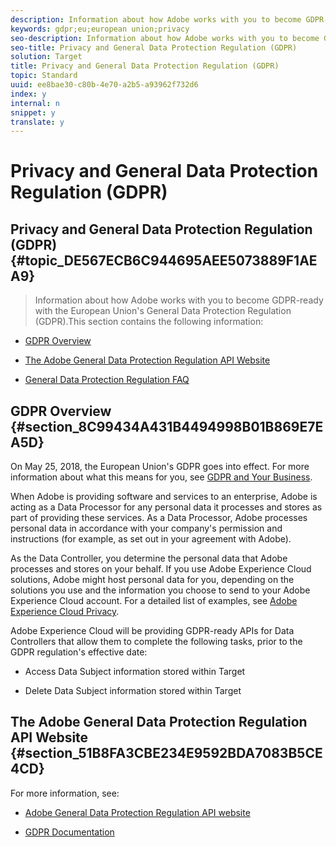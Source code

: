 ```yaml
---
description: Information about how Adobe works with you to become GDPR-ready with the European Union's General Data Protection Regulation (GDPR).
keywords: gdpr;eu;european union;privacy
seo-description: Information about how Adobe works with you to become GDPR-ready with the European Union's General Data Protection Regulation (GDPR).
seo-title: Privacy and General Data Protection Regulation (GDPR)
solution: Target
title: Privacy and General Data Protection Regulation (GDPR)
topic: Standard
uuid: ee8bae30-c80b-4e70-a2b5-a93962f732d6
index: y
internal: n
snippet: y
translate: y
---
```


# Privacy and General Data Protection Regulation (GDPR)

## Privacy and General Data Protection Regulation (GDPR) {#topic_DE567ECB6C944695AEE5073889F1AEA9}
>Information about how Adobe works with you to become GDPR-ready with the European Union's General Data Protection Regulation (GDPR).This section contains the following information: 


* [ GDPR Overview](../privacy-and-general-data-protection-regulation/privacy-and-general-data-protection-regulation.md#section_8C99434A431B4494998B01B869E7EA5D) 

* [ The Adobe General Data Protection Regulation API Website](../privacy-and-general-data-protection-regulation/privacy-and-general-data-protection-regulation.md#section_51B8FA3CBE234E9592BDA7083B5CE4CD) 

* [ General Data Protection Regulation FAQ](../privacy-and-general-data-protection-regulation/c_general-data-protection-regulation-faq.md#concept_41F88DE95D2943178BEC382736B5C038) 



## GDPR Overview {#section_8C99434A431B4494998B01B869E7EA5D}

On May 25, 2018, the European Union's GDPR goes into effect. For more information about what this means for you, see [ GDPR and Your Business](https://www.adobe.com/privacy/general-data-protection-regulation.html). 

When Adobe is providing software and services to an enterprise, Adobe is acting as a Data Processor for any personal data it processes and stores as part of providing these services. As a Data Processor, Adobe processes personal data in accordance with your company's permission and instructions (for example, as set out in your agreement with Adobe). 

As the Data Controller, you determine the personal data that Adobe processes and stores on your behalf. If you use Adobe Experience Cloud solutions, Adobe might host personal data for you, depending on the solutions you use and the information you choose to send to your Adobe Experience Cloud account. For a detailed list of examples, see [ Adobe Experience Cloud Privacy](https://www.adobe.com/privacy/marketing-cloud.html#collect). 

Adobe Experience Cloud will be providing GDPR-ready APIs for Data Controllers that allow them to complete the following tasks, prior to the GDPR regulation's effective date: 


* Access Data Subject information stored within Target 

* Delete Data Subject information stored within Target 



## The Adobe General Data Protection Regulation API Website {#section_51B8FA3CBE234E9592BDA7083B5CE4CD}

For more information, see: 


* [ Adobe General Data Protection Regulation API website](https://www.adobe.io/apis/cloudplatform/gdpr.html) 

* [ GDPR Documentation](https://www.adobe.io/apis/cloudplatform/gdpr/docs.html) 


